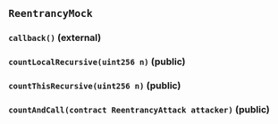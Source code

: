 ## `ReentrancyMock`






### `callback()` (external)





### `countLocalRecursive(uint256 n)` (public)





### `countThisRecursive(uint256 n)` (public)





### `countAndCall(contract ReentrancyAttack attacker)` (public)








